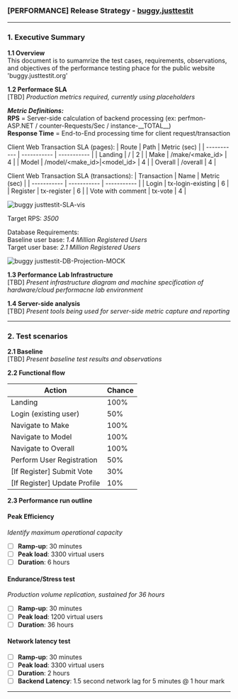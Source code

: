 
### [PERFORMANCE] Release Strategy - [buggy.justtestit](https://buggy.justtestit.org)
---
### 1. Executive Summary  
**1.1 Overview**  
This document is to sumamrize the test cases, requirements, observations, and objectives of the performance testing phace for the public website 'buggy.justtestit.org'

**1.2 Performace SLA**  
[TBD] *Production metrics required, currently using placeholders*

***Metric Definitions:***  
**RPS** = Server-side calculation of backend processing (ex: perfmon-ASP.NET / counter-Requests/Sec / instance-&#95;&#95;TOTAL&#95;&#95;)  
**Response Time** = End-to-End processing time for client request/transaction

Client Web Transaction SLA (pages):
| Route | Path | Metric (sec) |
| ----------- | ----------- | ----------- |
| Landing | / | 2 |
| Make | /make/<make_id> | 4 |
| Model | /model/<make_id>&#124;<model_id> | 4 |
| Overall | /overall | 4 |

Client Web Transaction SLA (transactions):
| Transaction | Name | Metric (sec) |
| ----------- | ----------- | ----------- |
| Login | tx-login-existing | 6 |
| Register | tx-register | 6 |
| Vote with comment | tx-vote | 4 |

![buggy justtestit-SLA-vis](https://user-images.githubusercontent.com/6401440/136873133-84358532-3540-45d2-aa41-91e5302b4614.JPG)
  
Target RPS: *3500* 

Database Requirements:  
Baseline user base: *1.4 Million Registered Users*  
Target user base: *2.1 Million Registered Users*  

![buggy justtestit-DB-Projection-MOCK](https://user-images.githubusercontent.com/6401440/136873665-92d2dae7-dc58-43e1-ac02-f35ce084c971.JPG)

**1.3 Performance Lab Infrastructure**  
[TBD] *Present infrastructure diagram and machine specification of hardware/cloud performacne lab environment*

**1.4 Server-side analysis**  
[TBD] *Present tools being used for server-side metric capture and reporting*

---
### 2. Test scenarios  
**2.1 Baseline**  
[TBD] *Present baseline test results and observations*

**2.2 Functional flow**   

| Action| Chance |
| ----------- | ----------- |
| Landing | 100% |
| Login (existing user) | 50% |
| Navigate to Make | 100% |
| Navigate to Model | 100% |
| Navigate to Overall | 100% |
| Perform User Registration | 50% |
| [If Register] Submit Vote | 30% |
| [If Register] Update Profile | 10% |

**2.3 Performance run outline**  

#### Peak Efficiency
*Identify maximum operational capacity*
- [ ] **Ramp-up**: 30 minutes
- [ ] **Peak load**: 3300 virtual users
- [ ] **Duration**: 6 hours

#### Endurance/Stress test
*Production volume replication, sustained for 36 hours*
- [ ] **Ramp-up**: 30 minutes
- [ ] **Peak load**: 1200 virtual users
- [ ] **Duration**: 36 hours

#### Network latency test
- [ ] **Ramp-up**: 30 minutes
- [ ] **Peak load**: 3300 virtual users
- [ ] **Duration**: 2 hours
- [ ] **Backend Latency**: 1.5 second network lag for 5 minutes @ 1 hour mark
---
